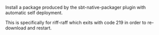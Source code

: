 Install a package produced by the sbt-native-packager plugin with automatic self
deployment.

This is specifically for riff-raff which exits with code 219 in order to
re-download and restart.